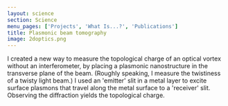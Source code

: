 ```yaml
---
layout: science
section: Science
menu_pages: ['Projects', 'What Is...?', 'Publications']
title: Plasmonic beam tomography
image: 2doptics.png
---
```

I created a new way to measure the topological charge of an optical vortex without an interferometer, by placing a plasmonic nanostructure in the transverse plane of the beam.
(Roughly speaking, I measure the twistiness of a twisty light beam.)
I used an 'emitter' slit in a metal layer to excite surface plasmons that travel along the metal surface to a 'receiver' slit.
Observing the diffraction yields the topological charge.
